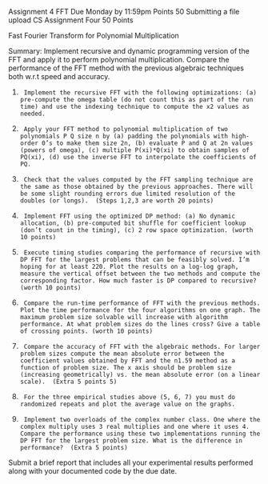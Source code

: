 Assignment 4 FFT
Due Monday by 11:59pm  Points 50  Submitting a file upload
CS Assignment Four 50 Points

Fast Fourier Transform for Polynomial Multiplication

Summary: Implement recursive and dynamic programming version of the FFT and apply it to perform polynomial multiplication. Compare the performance of the FFT method with the previous algebraic techniques both w.r.t speed and accuracy.

1)      Implement the recursive FFT with the following optimizations: (a) pre-compute the omega table (do not count this as part of the run time) and use the indexing technique to compute the x2 values as needed.

2)      Apply your FFT method to polynomial multiplication of two polynomials P Q size n by (a) padding the polynomials with high-order 0’s to make them size 2n, (b) evaluate P and Q at 2n values (powers of omega), (c) multiple P(xi)*Q(xi) to obtain samples of PQ(xi), (d) use the inverse FFT to interpolate the coefficients of PQ.

3)      Check that the values computed by the FFT sampling technique are the same as those obtained by the previous approaches. There will be some slight rounding errors due limited resolution of the doubles (or longs).  (Steps 1,2,3 are worth 20 points)

4)      Implement FFT using the optimized DP method: (a) No dynamic allocation, (b) pre-computed bit shuffle for coefficient lookup (don’t count in the timing), (c) 2 row space optimization. (worth 10 points)

5)      Execute timing studies comparing the performance of recursive with DP FFT for the largest problems that can be feasibly solved. I’m hoping for at least 220. Plot the results on a log-log graph, measure the vertical offset between the two methods and compute the corresponding factor. How much faster is DP compared to recursive? (worth 10 points)

6)      Compare the run-time performance of FFT with the previous methods. Plot the time performance for the four algorithms on one graph. The maximum problem size solvable will increase with algorithm performance. At what problem sizes do the lines cross? Give a table of crossing points. (worth 10 points)

7)      Compare the accuracy of FFT with the algebraic methods. For larger problem sizes compute the mean absolute error between the coefficient values obtained by FFT and the n1.59 method as a function of problem size. The x axis should be problem size (increasing geometrically) vs. the mean absolute error (on a linear scale).  (Extra 5 points 5)

8)      For the three empirical studies above (5, 6, 7) you must do randomized repeats and plot the average value on the graphs.

9)      Implement two overloads of the complex number class. One where the complex multiply uses 3 real multiplies and one where it uses 4. Compare the performance using these two implementations running the DP FFT for the largest problem size. What is the difference in performance?  (Extra 5 points)

Submit a brief report that includes all your experimental results performed along with your documented code by the due date.
